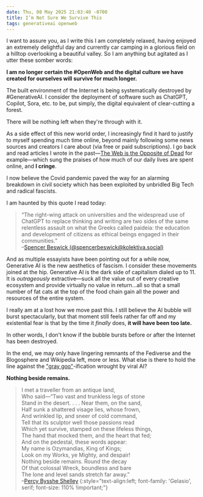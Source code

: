 ```yaml
---
date: Thu, 08 May 2025 21:03:40 -0700
title: I’m Not Sure We Survive This
tags: generativeai openweb
---
```


I want to assure you, as I write this I am completely relaxed, having enjoyed an extremely delightful day and currently car camping in a glorious field on a hilltop overlooking a beautiful valley. So I am anything but agitated as I utter these somber words:

**I am no longer certain the #OpenWeb and the digital culture we have created for ourselves will survive for much longer.**

The built environment of the Internet is being systematically destroyed by #GenerativeAI. I consider the deployment of software such as ChatGPT, Copilot, Sora, etc. to be, put simply, the digital equivalent of clear-cutting a forest.

There will be nothing left when they're through with it.

As a side effect of this new world order, I increasingly find it hard to justify to myself spending much time online, beyond mainly following some news sources and creators I care about (via free or paid subscriptions). I go back and read articles I wrote in the past—[The Web is the Opposite of Dead](https://jaredwhite.com/articles/the-web-is-the-opposite-of-dead) for example—which sung the praises of how much of our daily lives are spent online, and **I cringe**.

I now believe the Covid pandemic paved the way for an alarming breakdown in civil society which has been exploited by unbridled Big Tech and radical fascists.

I am haunted by this quote I read today:

> “The right-wing attack on universities and the widespread use of ChatGPT to replace thinking and writing are two sides of the same relentless assault on what the Greeks called paideia: the education and development of citizens as ethical beings engaged in their communities.”  
> –[Spencer Beswick (@spencerbeswick@kolektiva.social)](https://kolektiva.social/@spencerbeswick/114469286889198096)

And as multiple essayists have been pointing out for a while now, Generative AI is the new aesthetics of fascism. I consider these movements joined at the hip. Generative AI is the dark side of capitalism dialed up to 11. It is _outrageously_ extractive—suck all the value out of every creative ecosystem and provide virtually no value in return…all so that a small number of fat cats at the top of the food chain gain all the power and resources of the entire system.

I really am at a lost how we move past this. I still believe the AI bubble will burst spectacularly, but that moment still feels rather far off and my existential fear is that by the time it _finally_ does, **it will have been too late.**

In other words, I don't know if the bubble bursts before or after the Internet has been destroyed.

In the end, we may only have lingering remnants of the Fediverse and the Blogosphere and Wikipedia left, more or less. What else is there to hold the line against the ["gray goo"](https://en.wikipedia.org/wiki/Gray_goo)-ification wrought by viral AI?

**Nothing beside remains.**

> I met a traveller from an antique land,  
> Who said—“Two vast and trunkless legs of stone  
> Stand in the desert. . . . Near them, on the sand,  
> Half sunk a shattered visage lies, whose frown,  
> And wrinkled lip, and sneer of cold command,  
> Tell that its sculptor well those passions read  
> Which yet survive, stamped on these lifeless things,  
> The hand that mocked them, and the heart that fed;  
> And on the pedestal, these words appear:  
> My name is Ozymandias, King of Kings;  
> Look on my Works, ye Mighty, and despair!  
> Nothing beside remains. Round the decay  
> Of that colossal Wreck, boundless and bare  
> The lone and level sands stretch far away.”  
> –[Percy Bysshe Shelley](https://www.poetryfoundation.org/poems/46565/ozymandias)
{:style="text-align:left; font-family: 'Gelasio', serif; font-size: 110% !important;"}

<style>
  @import url(https://fonts.bunny.net/css?family=gelasio:400,400i,700,700i);
</style>
